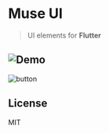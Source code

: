# Muse UI

> UI elements for **Flutter**
## ![Demo](https://eugene2799.github.io/muse_ui/)
![button]( buttons.png)




## License
MIT
